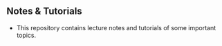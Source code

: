 ## Notes & Tutorials
- This repository contains lecture notes and tutorials of some important topics. 

